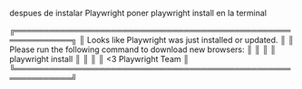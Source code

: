 despues de instalar Playwright poner playwright install  en la terminal

╔════════════════════════════════════════════════════════════╗
║ Looks like Playwright was just installed or updated.       ║
║ Please run the following command to download new browsers: ║
║                                                            ║
║     playwright install                                     ║
║                                                            ║
║ <3 Playwright Team                                         ║
╚════════════════════════════════════════════════════════════╝